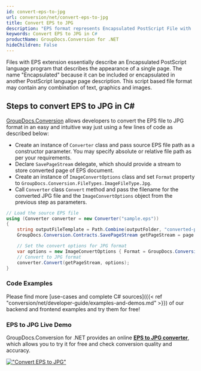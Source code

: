 ```yaml
---
id: convert-eps-to-jpg
url: conversion/net/convert-eps-to-jpg
title: Convert EPS to JPG
description: "EPS format represents Encapsulated PostScript File with .eps extension. Learn how to convert EPS to JPG file programmatically in C# language using GroupDocs.Conversion for .NET library."
keywords: Convert EPS to JPG in C#
productName: GroupDocs.Conversion for .NET
hideChildren: False
---
```


Files with EPS extension essentially describe an Encapsulated PostScript language program that describes the appearance of a single page. The name "Encapsulated" because it can be included or encapsulated in another PostScript language page description. This script based file format may contain any combination of text, graphics and images.

## Steps to convert EPS to JPG in C#

[GroupDocs.Conversion](https://products.groupdocs.com/conversion/net) allows developers to convert the EPS file to JPG format in an easy and intuitive way just using a few lines of code as described below:

* Create an instance of `Converter` class and pass source EPS file path as a constructor parameter. You may specify absolute or relative file path as per your requirements. 
* Declare `SavePageStream` delegate, which should provide a stream to store converted page of EPS document.
* Create an instance of `ImageConvertOptions` class and set `Format` property to `GroupDocs.Conversion.FileTypes.ImageFileType.Jpg`.
* Call `Converter` class `Convert` method and pass the filename for the converted JPG file and the `ImageConvertOptions` object from the previous step as parameters.

```csharp
// Load the source EPS file
using (Converter converter = new Converter("sample.eps"))
{
    string outputFileTemplate = Path.Combine(outputFolder, "converted-page-{0}.jpg");
    GroupDocs.Conversion.Contracts.SavePageStream getPageStream = page => new FileStream(string.Format(outputFileTemplate, page), FileMode.Create);

    // Set the convert options for JPG format
    var options = new ImageConvertOptions { Format = GroupDocs.Conversion.FileTypes.ImageFileType.Jpg };   
    // Convert to JPG format
    converter.Convert(getPageStream, options);
}
```

### Code Examples

Please find more [use-cases and complete C# sources]({{< ref "conversion/net/developer-guide/examples-and-demos.md" >}}) of our backend and frontend examples and try them for free!

### EPS to JPG Live Demo

GroupDocs.Conversion for .NET provides an online [**EPS to JPG converter**](https://products.groupdocs.app/conversion/eps-to-jpg), which allows you to try it for free and check conversion quality and accuracy.

[!["Convert EPS to JPG"](conversion/net/images/convert-to-jpg/convert-eps-to-jpg.png)](https://products.groupdocs.app/conversion/eps-to-jpg)